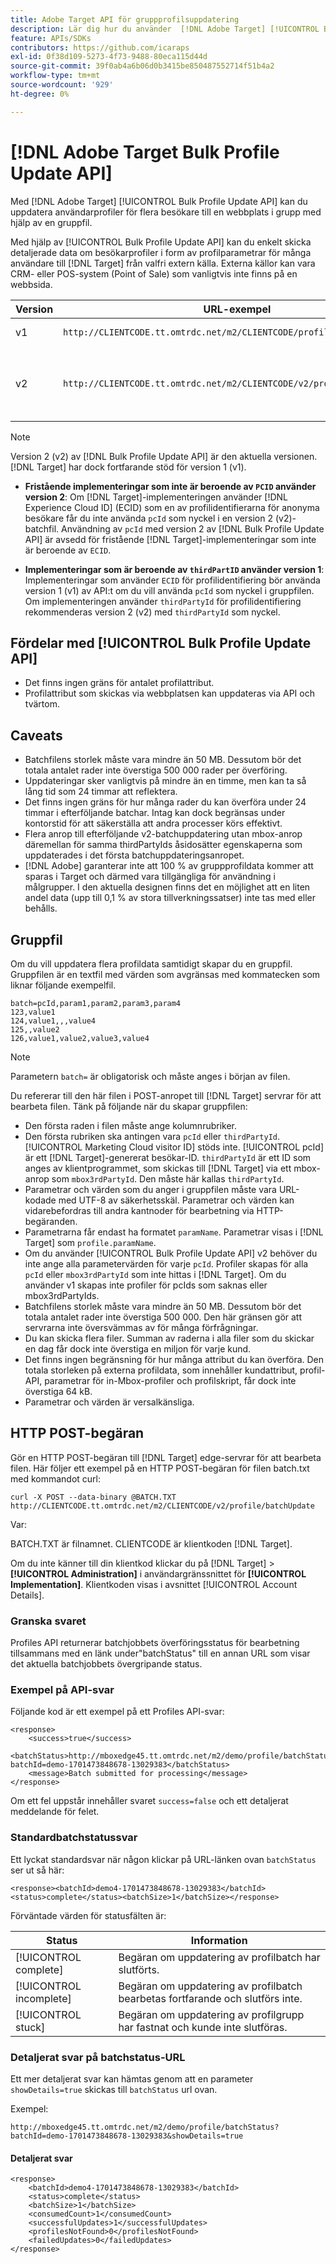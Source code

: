 ```yaml
---
title: Adobe Target API för gruppprofilsuppdatering
description: Lär dig hur du använder  [!DNL Adobe Target] [!UICONTROL Bulk Profile Update API] för att skicka profildata för flera besökare till  [!DNL Target] för användning i mål.
feature: APIs/SDKs
contributors: https://github.com/icaraps
exl-id: 0f38d109-5273-4f73-9488-80eca115d44d
source-git-commit: 39f0ab4a6b06d0b3415be850487552714f51b4a2
workflow-type: tm+mt
source-wordcount: '929'
ht-degree: 0%

---
```


# [!DNL Adobe Target Bulk Profile Update API]

Med [!DNL Adobe Target] [!UICONTROL Bulk Profile Update API] kan du uppdatera användarprofiler för flera besökare till en webbplats i grupp med hjälp av en gruppfil.

Med hjälp av [!UICONTROL Bulk Profile Update API] kan du enkelt skicka detaljerade data om besökarprofiler i form av profilparametrar för många användare till [!DNL Target] från valfri extern källa. Externa källor kan vara CRM- eller POS-system (Point of Sale) som vanligtvis inte finns på en webbsida.

| Version | URL-exempel | Funktioner |
| --- | --- | --- |
| v1 | `http://CLIENTCODE.tt.omtrdc.net/m2/CLIENTCODE/profile/batchUpdate` | Stöd endast för bulkprofiluppdatering. |
| v2 | `http://CLIENTCODE.tt.omtrdc.net/m2/CLIENTCODE/v2/profile/batchUpdate` | <ul><li>Skapa profil om den inte hittas.</li><li>Statusuppdatering per rad.</li></ul> |

>[!NOTE]
>
>Version 2 (v2) av [!DNL Bulk Profile Update API] är den aktuella versionen. [!DNL Target] har dock fortfarande stöd för version 1 (v1).
>
>* **Fristående implementeringar som inte är beroende av `PCID` använder version 2**: Om [!DNL Target]-implementeringen använder [!DNL Experience Cloud ID] (ECID) som en av profilidentifierarna för anonyma besökare får du inte använda `pcId` som nyckel i en version 2 (v2)-batchfil. Användning av `pcId` med version 2 av [!DNL Bulk Profile Update API] är avsedd för fristående [!DNL Target]-implementeringar som inte är beroende av `ECID`.
>
>* **Implementeringar som är beroende av `thirdPartID` använder version 1**: Implementeringar som använder `ECID` för profilidentifiering bör använda version 1 (v1) av API:t om du vill använda `pcId` som nyckel i gruppfilen. Om implementeringen använder `thirdPartyId` för profilidentifiering rekommenderas version 2 (v2) med `thirdPartyId` som nyckel.

## Fördelar med [!UICONTROL Bulk Profile Update API]

* Det finns ingen gräns för antalet profilattribut.
* Profilattribut som skickas via webbplatsen kan uppdateras via API och tvärtom.

## Caveats

* Batchfilens storlek måste vara mindre än 50 MB. Dessutom bör det totala antalet rader inte överstiga 500 000 rader per överföring.
* Uppdateringar sker vanligtvis på mindre än en timme, men kan ta så lång tid som 24 timmar att reflektera.
* Det finns ingen gräns för hur många rader du kan överföra under 24 timmar i efterföljande batchar. Intag kan dock begränsas under kontorstid för att säkerställa att andra processer körs effektivt.
* Flera anrop till efterföljande v2-batchuppdatering utan mbox-anrop däremellan för samma thirdPartyIds åsidosätter egenskaperna som uppdaterades i det första batchuppdateringsanropet.
* [!DNL Adobe] garanterar inte att 100 % av gruppprofildata kommer att sparas i Target och därmed vara tillgängliga för användning i målgrupper. I den aktuella designen finns det en möjlighet att en liten andel data (upp till 0,1 % av stora tillverkningssatser) inte tas med eller behålls.

## Gruppfil

Om du vill uppdatera flera profildata samtidigt skapar du en gruppfil. Gruppfilen är en textfil med värden som avgränsas med kommatecken som liknar följande exempelfil.

``````
batch=pcId,param1,param2,param3,param4
123,value1
124,value1,,,value4
125,,value2
126,value1,value2,value3,value4
``````

>[!NOTE]
>
>Parametern `batch=` är obligatorisk och måste anges i början av filen.

Du refererar till den här filen i POST-anropet till [!DNL Target] servrar för att bearbeta filen. Tänk på följande när du skapar gruppfilen:

* Den första raden i filen måste ange kolumnrubriker.
* Den första rubriken ska antingen vara `pcId` eller `thirdPartyId`. [!UICONTROL Marketing Cloud visitor ID] stöds inte. [!UICONTROL pcId] är ett [!DNL Target]-genererat besökar-ID. `thirdPartyId` är ett ID som anges av klientprogrammet, som skickas till [!DNL Target] via ett mbox-anrop som `mbox3rdPartyId`. Den måste här kallas `thirdPartyId`.
* Parametrar och värden som du anger i gruppfilen måste vara URL-kodade med UTF-8 av säkerhetsskäl. Parametrar och värden kan vidarebefordras till andra kantnoder för bearbetning via HTTP-begäranden.
* Parametrarna får endast ha formatet `paramName`. Parametrar visas i [!DNL Target] som `profile.paramName`.
* Om du använder [!UICONTROL Bulk Profile Update API] v2 behöver du inte ange alla parametervärden för varje `pcId`. Profiler skapas för alla `pcId` eller `mbox3rdPartyId` som inte hittas i [!DNL Target]. Om du använder v1 skapas inte profiler för pcIds som saknas eller mbox3rdPartyIds.
* Batchfilens storlek måste vara mindre än 50 MB. Dessutom bör det totala antalet rader inte överstiga 500 000. Den här gränsen gör att servrarna inte översvämmas av för många förfrågningar.
* Du kan skicka flera filer. Summan av raderna i alla filer som du skickar en dag får dock inte överstiga en miljon för varje kund.
* Det finns ingen begränsning för hur många attribut du kan överföra. Den totala storleken på externa profildata, som innehåller kundattribut, profil-API, parametrar för in-Mbox-profiler och profilskript, får dock inte överstiga 64 kB.
* Parametrar och värden är versalkänsliga.

## HTTP POST-begäran

Gör en HTTP POST-begäran till [!DNL Target] edge-servrar för att bearbeta filen. Här följer ett exempel på en HTTP POST-begäran för filen batch.txt med kommandot curl:

``````
curl -X POST --data-binary @BATCH.TXT http://CLIENTCODE.tt.omtrdc.net/m2/CLIENTCODE/v2/profile/batchUpdate
``````

Var:

BATCH.TXT är filnamnet. CLIENTCODE är klientkoden [!DNL Target].

Om du inte känner till din klientkod klickar du på [!DNL Target] > **[!UICONTROL Administration]** i användargränssnittet för **[!UICONTROL Implementation]**. Klientkoden visas i avsnittet [!UICONTROL Account Details].

### Granska svaret

Profiles API returnerar batchjobbets överföringsstatus för bearbetning tillsammans med en länk under&quot;batchStatus&quot; till en annan URL som visar det aktuella batchjobbets övergripande status.

### Exempel på API-svar

Följande kod är ett exempel på ett Profiles API-svar:

```
<response>
    <success>true</success>
    <batchStatus>http://mboxedge45.tt.omtrdc.net/m2/demo/profile/batchStatus?batchId=demo-1701473848678-13029383</batchStatus>
    <message>Batch submitted for processing</message>
</response>
```

Om ett fel uppstår innehåller svaret `success=false` och ett detaljerat meddelande för felet.

### Standardbatchstatussvar

Ett lyckat standardsvar när någon klickar på URL-länken ovan `batchStatus` ser ut så här:

```
<response><batchId>demo4-1701473848678-13029383</batchId><status>complete</status><batchSize>1</batchSize></response>
```

Förväntade värden för statusfälten är:

| Status | Information |
| --- | --- |
| [!UICONTROL complete] | Begäran om uppdatering av profilbatch har slutförts. |
| [!UICONTROL incomplete] | Begäran om uppdatering av profilbatch bearbetas fortfarande och slutförs inte. |
| [!UICONTROL stuck] | Begäran om uppdatering av profilgrupp har fastnat och kunde inte slutföras. |

### Detaljerat svar på batchstatus-URL

Ett mer detaljerat svar kan hämtas genom att en parameter `showDetails=true` skickas till `batchStatus` url ovan.

Exempel:

```
http://mboxedge45.tt.omtrdc.net/m2/demo/profile/batchStatus?batchId=demo-1701473848678-13029383&showDetails=true
```

#### Detaljerat svar

```
<response>
    <batchId>demo4-1701473848678-13029383</batchId>
    <status>complete</status>
    <batchSize>1</batchSize>
    <consumedCount>1</consumedCount>
    <successfulUpdates>1</successfulUpdates>
    <profilesNotFound>0</profilesNotFound>
    <failedUpdates>0</failedUpdates>
</response>
```
